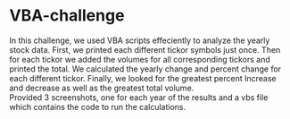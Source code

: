 # VBA-challenge



In this challenge, we used VBA scripts effeciently to analyze the yearly stock data.
    First, we printed each different tickor symbols just once. Then for each tickor we added the volumes for all corresponding tickors and printed the total. We calculated the yearly change and percent change for each different tickor. Finally, we looked for the greatest percent Increase and decrease as well as the greatest total volume.  
Provided 3 screenshots, one for each year of the results and a vbs file which contains the code to run the calculations.